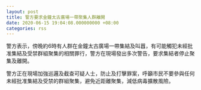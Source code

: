 ```yaml
---
layout: post
title: 警方要求金鐘太古廣場一帶聚集人群離開
date: 2020-06-15 19:04:08.000000000 +08:00
categories: rss
---
```


警方表示，傍晚約6時有人群在金鐘太古廣場一帶集結及叫囂，有可能觸犯未經批准集結及受禁群組聚集的相關罪行，警方在現場發出多次警告，要求集結者停止聚集及離開。

警方正在現場加強巡邏及截查可疑人士，防止及打擊罪案，呼籲市民不要參與任何未經批准集結及受禁的群組聚集，避免近距離聚集，減低病毒擴散風險。

